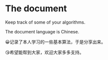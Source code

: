 # The document
Keep track of some of your algorithms.

The document language is Chinese.

😀记录了本人学习的一些基本算法，于是分享出来。

😘希望能帮到大家，欢迎大家多多支持。
